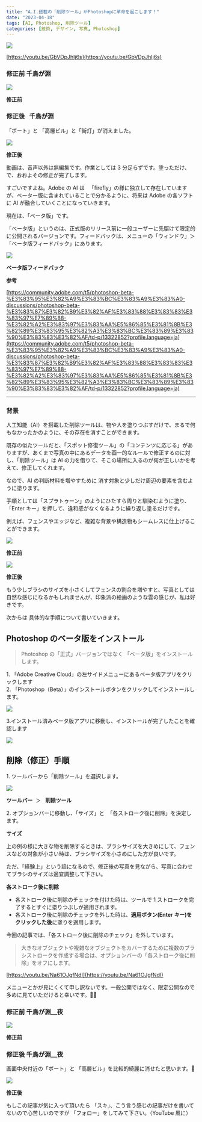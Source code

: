 ```yaml
---
title: "A.I.搭載の「削除ツール」がPhotoshopに革命を起こします！"
date: "2023-04-18"
tags: [AI, Photoshop, 削除ツール]
categories: [技術, デザイン, 写真, Photoshop]
---
```


![](https://assets.st-note.com/production/uploads/images/103297190/rectangle_large_type_2_9bc7d85176bb837ee2f7eb1ee112d641.png)

[https://youtu.be/GbVDpJhIj6s](https://youtu.be/GbVDpJhIj6s)

### 修正前 千鳥が淵

![](https://assets.st-note.com/img/1681758571758-ihZzLIqBUW.png)

<figcaption>

**修正前**

</figcaption>

### 修正後   千鳥が淵

「ボート」と 「高層ビル」と「街灯」が消えました。

![](https://assets.st-note.com/img/1681758573718-cgaLMwIR3F.png)

<figcaption>

**修正後**

</figcaption>

動画は、音声以外は無編集です。作業としては 3 分足らずです。塗っただけ、で、おおよその修正が完了します。

すごいですよね。Adobe の AI は   「firefly」の様に独立して存在していますが、ベーター版に含まれていることで分かるように、将来は Adobe の各ソフトに AI が融合していくことになっていきます。

現在は、「ベータ版」です。

「ベータ版」というのは、正式版のリリース前に一般ユーザーに先駆けて限定的に公開されるバージョンです。フィードバックは、メニューの「ウィンドウ」＞「ベータ版フィードバック」にあります。

![](https://assets.st-note.com/img/1681786322305-qzo4ztNRHJ.png)

<figcaption>

**ベータ版フィードバック**

</figcaption>

**参考**

[https://community.adobe.com/t5/photoshop-beta-%E3%83%95%E3%82%A9%E3%83%BC%E3%83%A9%E3%83%A0-discussions/photoshop-beta-%E3%83%87%E3%82%B9%E3%82%AF%E3%83%88%E3%83%83%E3%83%97%E7%89%88-%E3%82%A2%E3%83%97%E3%83%AA%E5%86%85%E3%81%8B%E3%82%89%E3%83%95%E3%82%A3%E3%83%BC%E3%83%89%E3%83%90%E3%83%83%E3%82%AF/td-p/13322852?profile.language=ja](https://community.adobe.com/t5/photoshop-beta-%E3%83%95%E3%82%A9%E3%83%BC%E3%83%A9%E3%83%A0-discussions/photoshop-beta-%E3%83%87%E3%82%B9%E3%82%AF%E3%83%88%E3%83%83%E3%83%97%E7%89%88-%E3%82%A2%E3%83%97%E3%83%AA%E5%86%85%E3%81%8B%E3%82%89%E3%83%95%E3%82%A3%E3%83%BC%E3%83%89%E3%83%90%E3%83%83%E3%82%AF/td-p/13322852?profile.language=ja)

---

### 背景

人工知能（AI）を搭載した削除ツールは、物や人を塗りつぶすだけで、まるで何もなかったかのように、その存在を消すことができます。

既存の似たツールだと、「スポット修復ツール」の「コンテンツに応じる」がありますが、あくまで写真の中にあるデータを画一的なルールで修正するのに対し、「削除ツール」は AI の力を借りて、そこの場所に入るのが何が正しいかを考えて、修正してくれます。

なので、AI の判断材料を増やすために 消す対象と少しだけ周辺の要素を含むように塗ります。

手順としては「スプラトゥーン」のようにひたすら周りと馴染むように塗り、「Enter キー」を押して、違和感がなくなるように繰り返し塗るだけです。

例えば、フェンスやエッジなど、複雑な背景や構造物もシームレスに仕上げることができます。

![](https://assets.st-note.com/img/1681749596822-r8CGxNO7Lq.jpg)

<figcaption>

**修正前**

</figcaption>

![](https://assets.st-note.com/img/1681750500725-23dCmiZB8y.png)

<figcaption>

**修正後**

</figcaption>

もう少しブラシのサイズを小さくしてフェンスの割合を増やすと、写真としては自然な感じになるかもしれませんが、印象派の絵画のような雲の感じが、私は好きです。

次からは 具体的な手順について書いていきます。

## Photoshop のベータ版をインストール

> Photoshop の「正式」バージョンではなく 「ベータ版」をインストールします。

1\. 「Adobe Creative Cloud」の左サイドメニューにあるベータ版アプリをクリックします  
2\. 「Photoshop（Beta）」のインストールボタンをクリックしてインストールします。

![](https://assets.st-note.com/img/1681718567662-VhTAcMso9O.png)

3.インストール済みベータ版アプリに移動し、インストールが完了したことを確認します

![](https://assets.st-note.com/img/1681719273701-BeevVfBRwD.png)

## 削除（修正）手順

1\. ツールバーから「削除ツール」を選択します。

![](https://assets.st-note.com/img/1681735095314-rY3TZJzNBL.png)

<figcaption>

**ツールバー**  ＞   **削除ツール**

</figcaption>

2\. オプションバーに移動し、「サイズ」と  「各ストローク後に削除」を決定します。

**サイズ**

上の例の様に大きな物を削除するときは、ブラシサイズを大きめにして、フェンスなどの対象が小さい時は、ブラシサイズを小さめにした方が良いです。

ただ、「経験上」という話になるので、修正後の写真を見ながら、写真に合わせてブラシのサイズは適宜調整して下さい。

**各ストローク後に削除**

- 各ストローク後に削除のチェックを付けた時は、ツールで 1 ストロークを完了するとすぐに塗りつぶしが適用されます。
- 各ストローク後に削除のチェックを外した時は、**適用ボタン(Enter キー)をクリックした後**に塗りを適用します。

今回の記事では、「各ストローク後に削除のチェック」を外しています。

> 大きなオブジェクトや複雑なオブジェクトをカバーするために複数のブラシストロークを作成する場合は、オプションバーの「各ストローク後に削除」をオフにします。

[https://youtu.be/Na61OJgfNdI](https://youtu.be/Na61OJgfNdI)

メニューとかが見にくくて申し訳ないです。一般公開ではなく、限定公開なので多めに見ていただけると幸いです。🙇‍♀️

### 修正前 千鳥が淵＿夜

![](https://assets.st-note.com/img/1681729510942-UIJUjx0psy.png)

<figcaption>

**修正前**

</figcaption>

### 修正後 千鳥が淵＿夜

画面中央付近の「ボート」と 「高層ビル」を比較的綺麗に消せたと思います。👏

![](https://assets.st-note.com/img/1681729511668-w9CSMwALMY.png)

<figcaption>

**修正後**

</figcaption>

もしこの記事が気に入って頂いたら 「スキ」、こう言う感じの記事だけを書いてないので心苦しいのですが 「フォロー」をしてみて下さい。（YouTube 風に）
